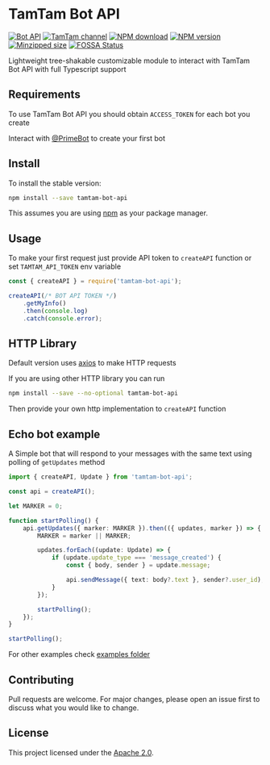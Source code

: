 # TamTam Bot API

[![Bot API](https://img.shields.io/badge/TamTam%20Bot%20API-v0.3.0-blue)](https://dev.tamtam.chat)
[![TamTam channel](https://img.shields.io/badge/Official%20channel-gray)](https://tt.me/botapichannel)
[![NPM download](https://img.shields.io/npm/dt/tamtam-bot-api?style=flat)](https://www.npmjs.com/package/tamtam-bot-api)
[![NPM version](https://img.shields.io/npm/v/tamtam-bot-api?style=flat)](https://www.npmjs.com/package/tamtam-bot-api)
[![Minzipped size](https://img.shields.io/bundlephobia/minzip/tamtam-bot-api?style=flat)](https://bundlephobia.com/result?p=tamtam-bot-api)
[![FOSSA Status](https://app.fossa.com/api/projects/git%2Bgithub.com%2Ftwister55%2Ftamtam-bot-api.svg?type=shield)](https://github.com/twister55/tamtam-bot-api/blob/master/LICENSE)

Lightweight tree-shakable customizable module to interact with TamTam Bot API with full Typescript support 

## Requirements
To use TamTam Bot API you should obtain `ACCESS_TOKEN` for each bot you create

Interact with [@PrimeBot](http://tt.me/primebot) to create your first bot

## Install

To install the stable version:

```bash
npm install --save tamtam-bot-api
```

This assumes you are using [npm](https://www.npmjs.com/) as your package manager.

## Usage

To make your first request just provide API token to `createAPI` function or set `TAMTAM_API_TOKEN` env variable

```js
const { createAPI } = require('tamtam-bot-api');

createAPI(/* BOT API TOKEN */)
    .getMyInfo()
    .then(console.log)
    .catch(console.error);
```
## HTTP Library

Default version uses [axios](https://www.npmjs.com/package/axios) to make HTTP requests

If you are using other HTTP library you can run
 
```bash
npm install --save --no-optional tamtam-bot-api
```

Then provide your own http implementation to `createAPI` function

## Echo bot example

A Simple bot that will respond to your messages with the same text using polling of `getUpdates` method

```typescript
import { createAPI, Update } from 'tamtam-bot-api';

const api = createAPI();

let MARKER = 0;

function startPolling() {
    api.getUpdates({ marker: MARKER }).then(({ updates, marker }) => {
        MARKER = marker || MARKER;

        updates.forEach((update: Update) => {
            if (update.update_type === 'message_created') {
                const { body, sender } = update.message;

                api.sendMessage({ text: body?.text }, sender?.user_id);
            }
        });

        startPolling();
    });
}

startPolling();

```

For other examples check [examples folder](https://github.com/twister55/tamtam-bot-api/tree/master/examples)

## Contributing

Pull requests are welcome. For major changes, please open an issue first to discuss what you would like to change.

## License

This project licensed under the [Apache 2.0](https://www.apache.org/licenses/LICENSE-2.0).
